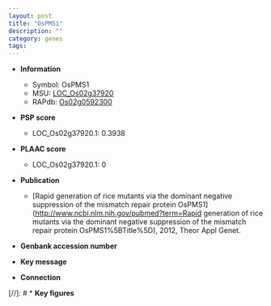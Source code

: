 ```yaml
---
layout: post
title: "OsPMS1"
description: ""
category: genes
tags: 
---
```


* **Information**  
    + Symbol: OsPMS1  
    + MSU: [LOC_Os02g37920](http://rice.plantbiology.msu.edu/cgi-bin/ORF_infopage.cgi?orf=LOC_Os02g37920)  
    + RAPdb: [Os02g0592300](http://rapdb.dna.affrc.go.jp/viewer/gbrowse_details/irgsp1?name=Os02g0592300)  

* **PSP score**  
    + LOC_Os02g37920.1: 0.3938 

* **PLAAC score**  
    + LOC_Os02g37920.1: 0 

* **Publication**  
    + [Rapid generation of rice mutants via the dominant negative suppression of the mismatch repair protein OsPMS1](http://www.ncbi.nlm.nih.gov/pubmed?term=Rapid generation of rice mutants via the dominant negative suppression of the mismatch repair protein OsPMS1%5BTitle%5D), 2012, Theor Appl Genet.

* **Genbank accession number**  

* **Key message**  

* **Connection**  

[//]: # * **Key figures**  


